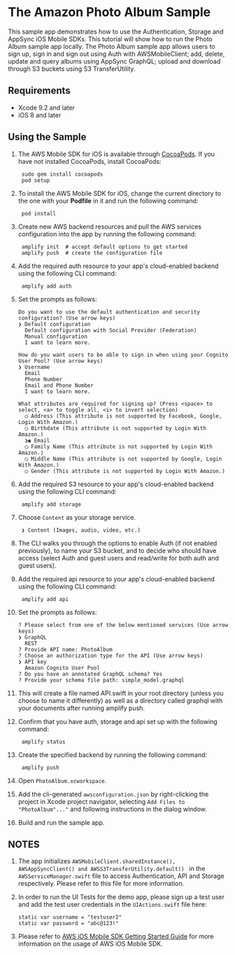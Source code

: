 # The Amazon Photo Album Sample

This sample app demonstrates how to use the Authentication, Storage and AppSync iOS Mobile SDKs. This tutorial will show how to run the Photo Album sample app locally. The Photo Album sample app allows users to sign up, sign in and sign out using Auth with AWSMobileClient; add, delete, update and query albums using AppSync GraphQL; upload and download through S3 buckets using S3 TransferUtility.

## Requirements

* Xcode 9.2 and later
* iOS 8 and later

## Using the Sample

1. The AWS Mobile SDK for iOS is available through [CocoaPods](http://cocoapods.org). If you have not installed CocoaPods, install CocoaPods:

		sudo gem install cocoapods
		pod setup

1. To install the AWS Mobile SDK for iOS, change the current directory to the one with your **Podfile** in it and run the following command:

		pod install

1. Create new AWS backend resources and pull the AWS services configuration into the app by running the following command:

		amplify init  # accept default options to get started
		amplify push  # create the configuration file

1. Add the required auth resource to your app's cloud-enabled backend using the following CLI command:

		amplify add auth

1. Set the prompts as follows:
    ```
    Do you want to use the default authentication and security configuration? (Use arrow keys)
    ❯ Default configuration 
      Default configuration with Social Provider (Federation) 
      Manual configuration 
      I want to learn more. 
    
    How do you want users to be able to sign in when using your Cognito User Pool? (Use arrow keys)
    ❯ Username 
      Email 
      Phone Number 
      Email and Phone Number 
      I want to learn more. 
    
    What attributes are required for signing up? (Press <space> to select, <a> to toggle all, <i> to invert selection)
      ◯ Address (This attribute is not supported by Facebook, Google, Login With Amazon.)
      ◯ Birthdate (This attribute is not supported by Login With Amazon.)
      ❯◉ Email
      ◯ Family Name (This attribute is not supported by Login With Amazon.)
      ◯ Middle Name (This attribute is not supported by Google, Login With Amazon.)
      ◯ Gender (This attribute is not supported by Login With Amazon.)
    
    ```
1. Add the required S3 resource to your app's cloud-enabled backend using the following CLI command:

		amplify add storage

1. Choose `Content` as your storage service.

		❯ Content (Images, audio, video, etc.)

1. The CLI walks you through the options to enable Auth (if not enabled previously), to name your S3 bucket, and to decide who should have access (select Auth and guest users and read/write for both auth and guest users).

1. Add the required api resource to your app's cloud-enabled backend using the following CLI command:

		amplify add api

1. Set the prompts as follows:
    ```
    ? Please select from one of the below mentioned services (Use arrow keys)
    ❯ GraphQL
      REST
    ? Provide API name: PhotoAlbum
    ? Choose an authorization type for the API (Use arrow keys)
    ❯ API key
      Amazon Cognito User Pool
    ? Do you have an annotated GraphQL schema? Yes
    ? Provide your schema file path: simple_model.graphql
    
    ```
1. This will create a file named API.swift in your root directory (unless you choose to name it differently) as well as a directory called graphql with your documents after running amplify push.

1. Confirm that you have auth, storage and api set up with the following command:

		amplify status

1. Create the specified backend by running the following command:

		amplify push

1. Open `PhotoAlbum.xcworkspace`.

1. Add the cli-generated `awsconfiguration.json` by right-clicking the project in Xcode project navigator, selecting `Add Files to "PhotoAlbum"..."` and following instructions in the dialog window.

1. Build and run the sample app.

## NOTES

1. The app initializes ```AWSMobileClient.sharedInstance(), AWSAppSyncClient() and AWSS3TransferUtility.default() ``` in the ```AWSServiceManager.swift``` file to access Authentication, API and Storage respectively. Please refer to this file for more information.

1. In order to run the UI Tests for the demo app, please sign up a test user and add the test user credentials in the ```UIActions.swift``` file here: 
    ```
    static var username = "testuser2"
    static var password = "abc@123!"
    
    ```

1. Please refer to [AWS iOS Mobile SDK Getting Started Guide](https://aws-amplify.github.io/docs/ios/start) for more information on the usage of AWS iOS Mobile SDK.

